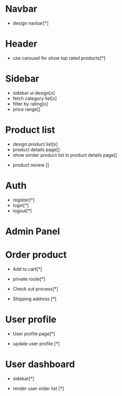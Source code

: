 # Navbar

- design navbar[*]

# Header

- use carousel for show top rated products[*]

# Sidebar

- sidebar ui design[x]
- fetch category list[x]
- filter by rating[x]
- price range[]

# Product list

- design product list[x]
- product details page[]
- show similar product list in product details page[]

* product review []

# Auth

- register[*]
- login[*]
- logout[*]

# Admin Panel

# Order product

- Add to cart[*]

* private route[*]

- Check out process[*]

* Shipping address [*]

# User profile

- User profile page[*]

* update user profile [*]

# User dashboard

- sidebar[*]

* render user order list [*]
